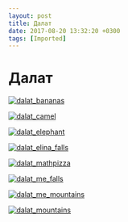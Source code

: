 ```yaml
---
layout: post
title: Далат
date: 2017-08-20 13:32:20 +0300
tags: [Imported]
---
```

# Далат

[![dalat_bananas](https://vlaim.s3.amazonaws.com/uploads/2017/08/dalat_bananas.jpg)](https://vlaim.s3.amazonaws.com/uploads/2017/08/dalat_bananas.jpg)

[![dalat_camel](https://vlaim.s3.amazonaws.com/uploads/2017/08/dalat_camel.jpg)](https://vlaim.s3.amazonaws.com/uploads/2017/08/dalat_camel.jpg) 

[![dalat_elephant](https://vlaim.s3.amazonaws.com/uploads/2017/08/dalat_elephant.jpg)](https://vlaim.s3.amazonaws.com/uploads/2017/08/dalat_elephant.jpg) 

[![dalat_elina_falls](https://vlaim.s3.amazonaws.com/uploads/2017/08/dalat_elina_falls.jpg)](https://vlaim.s3.amazonaws.com/uploads/2017/08/dalat_elina_falls.jpg) 

[![dalat_mathpizza](https://vlaim.s3.amazonaws.com/uploads/2017/08/dalat_mathpizza.jpg)](https://vlaim.s3.amazonaws.com/uploads/2017/08/dalat_mathpizza.jpg)

[![dalat_me_falls](https://vlaim.s3.amazonaws.com/uploads/2017/08/dalat_me_falls.jpg)](https://vlaim.s3.amazonaws.com/uploads/2017/08/dalat_me_falls.jpg)

[![dalat_me_mountains](https://vlaim.s3.amazonaws.com/uploads/2017/08/dalat_me_mountains.jpg)](https://vlaim.s3.amazonaws.com/uploads/2017/08/dalat_me_mountains.jpg) 

[![dalat_mountains](https://vlaim.s3.amazonaws.com/uploads/2017/08/dalat_mountains.jpg)](https://vlaim.s3.amazonaws.com/uploads/2017/08/dalat_mountains.jpg)